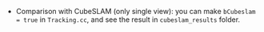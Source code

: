 + Comparison with CubeSLAM (only single view): you can make `bCubeslam = true` in `Tracking.cc`, and see the result in `cubeslam_results` folder.